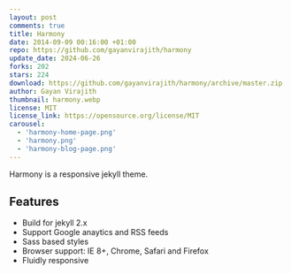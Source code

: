 ```yaml
---
layout: post
comments: true
title: Harmony
date: 2014-09-09 00:16:00 +01:00
repo: https://github.com/gayanvirajith/harmony
update_date: 2024-06-26
forks: 202
stars: 224
download: https://github.com/gayanvirajith/harmony/archive/master.zip
author: Gayan Virajith
thumbnail: harmony.webp
license: MIT
license_link: https://opensource.org/license/MIT
carousel: 
  - 'harmony-home-page.png'
  - 'harmony.png'
  - 'harmony-blog-page.png'
---
```


Harmony is a responsive jekyll theme.

## Features

* Build for jekyll 2.x
* Support Google anaytics and RSS feeds
* Sass based styles
* Browser support: IE 8+, Chrome, Safari and Firefox
* Fluidly responsive

